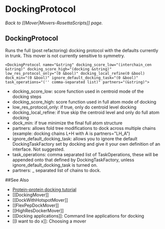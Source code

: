 # DockingProtocol
*Back to [[Mover|Movers-RosettaScripts]] page.*
## DockingProtocol

Runs the full (post refactoring) docking protocol with the defaults currently in trunk. This mover is not currently sensitive to symmetry.

```
<DockingProtocol name="&string" docking_score_low="(interchain_cen &string)" docking_score_high="(docking &string)" low_res_protocol_only="(0 &bool)" docking_local_refine(0 &bool) dock_min="(0 &bool)" ignore_default_docking_task="(0 &bool)" task_operations="('' comma-separated list)" partners="(&string)">
```

-   docking\_score\_low: score function used in centroid mode of the docking steps
-   docking\_score\_high: score function used in full atom mode of docking
-   low\_res\_protocol\_only: if true, only do centroid level docking
-   docking\_local\_refine: if true skip the centroid level and only do full atom docking
-   dock\_min: if true minimize the final full atom structure
-   partners: allows fold tree modifications to dock across multiple chains (example: docking chains L+H with A is partners="LH\_A")
-   ignore\_default\_docking\_task: allows you to ignore the default DockingTaskFactory set by docking and give it your own definition of an interface. Not suggested.
-   task\_operations: comma separated list of TaskOperations, these will be appended onto that defined by DockingTaskFactory, unless ignore\_default\_docking\_task is turned on.
-   partners: \_ separated list of chains to dock.


##See Also

* [Protein-protein docking tutorial](https://www.rosettacommons.org/demos/latest/tutorials/Protein-Protein-Docking/Protein-Protein-Docking)
* [[DockingMover]]
* [[DockWithHotspotMover]]
* [[FlexPepDockMover]]
* [[HighResDockerMover]]
* [[Docking applications]]: Command line applications for docking
* [[I want to do x]]: Choosing a mover